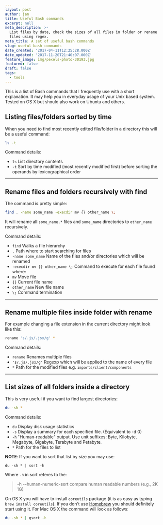 ```yaml
---
layout: post
author: jan
title: Useful Bash commands
excerpt: null
meta_description: >-
  List files by date, check the sizes of all files in folder or rename multiple
  files using regex.
meta_title: A set of useful bash commands
slug: useful-bash-commands
date_created: '2017-04-11T12:25:28.000Z'
date_updated: '2017-11-20T21:40:07.000Z'
feature_image: img/pexels-photo-30193.jpg
featured: false
draft: false
tags:
  - tools
---
```

This is a list of Bash commands that I frequently use with a short explanation. It may help you in everyday usage of your Unix based system. Tested on OS X but should also work on Ubuntu and others.

## Listing files/folders sorted by time
When you need to find most recently edited file/folder in a directory this will be a useful command:

```bash
ls -t
```
Command details:

- `ls` List directory contents
- `-t` Sort by time modified (most recently modified first) before sorting the operands by lexicographical order

---

## Rename files and folders recursively with find
The command is pretty simple:
```bash
find . -name some_name -execdir mv {} other_name \;
```
It will rename all `some_name.*` files and `some_name` directories to `other_name` recursively.

Command details:

- `find` Walks a file hierarchy
- `.` Path where to start searching for files
- `-name some_name` Name of the files and/or directories which will be renamed
- `-execdir mv {} other_name \;` Command to execute for each file found where:
 - `mv` Move file
 - `{}` Current file name
 - `other_name` New file name
 - `\;` Command termination

---

## Rename multiple files inside folder with rename
For example changing a file extension in the current directory might look like this:
```bash
rename 's/.js/.jsx/g' *
```
Command details:

- `rename` Renames multiple files
- `'s/.js/.jsx/g'` Regexp which will be applied to the name of every file
- `*` Path for the modified files e.g. `imports/client/components`

---

## List sizes of all folders inside a directory
This is very useful if you want to find largest directories:
```sh
du -sh *
```
Command details:

- `du` Display disk usage statistics
- `-s` Display a summary for each specified file. (Equivalent to -d 0)
- `-h` "Human-readable" output. Use unit suffixes: Byte, Kilobyte, Megabyte, Gigabyte, Terabyte and Petabyte.
- `*` Path for the files to list

**NOTE**: If you want to sort that list by size you may use:
```
du -sh * | sort -h
```
Where `-h` in sort referes to the:

> -h --human-numeric-sort compare human readable numbers (e.g., 2K 1G)

On OS X you will have to install `coreutils` package (it is as easy as typing `brew install coreutils`). If you don't use [Homebrew](https://brew.sh/) you should definitely start using it.
For Mac OS X the command will look as follows:
```sh
du -sh * | gsort -h
```
